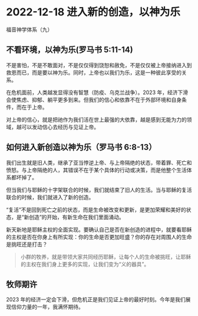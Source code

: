 # 2022-12-18 进入新的创造，以神为乐

福音神学体系（九）

## 不看环境，以神为乐(罗马书 5:11-14)

不是害怕，不是不敢面对，不是仅仅得到饶恕和赦免，不是仅仅被上帝接纳进入到救恩而已，而是要以神为乐。同时，上帝也以我们为乐，这是一种彼此享受的关系。

在危机面前，人类越发显得没有智慧（防疫、乌克兰战争）。2023 年，经济下滑会使焦虑、抑郁、躺平更多到来。但我们的信心和依靠不在于外部环境和自身条件，而在于上帝。

对上帝的信心，就是把祂作为我们活在世上最强的大依靠，越是感到无能为力的领域，越可以发动信心去经历与见证上帝。

## 如何进入新创造以神为乐（罗马书 6:8-13）

我们出生就是旧人类，继承了亚当悖逆上帝、与上帝隔绝的状态，带着罪、死亡和愤怒。与上帝隔绝的人，其错误不在于某个具体的行动或决策，而是他整个生活体系都坏掉了。

但当我们与耶稣的十字架联合的时候，我们就结束了旧人的生活。当与耶稣的复活联合的时候，我们就进入了新的创造。

“复活”不是回到死亡之前的状态，而是生命被改变和更新，是更加荣耀和美好的状态，是“新创造”的开始，有新生命在我们里面涌动。

新天新地是耶稣主权的全面实现。要确认自己是否在新创造的进程中，就要看耶稣的主权是否在你身上有所实现：你的生命是否更加旺盛？你的存在对周围人的生命是挑旺还是打击？

>  小群的牧养，就是带领大家共同经历耶稣，让每个人的生命被挑旺，让耶稣的主权在我们身上更多的实现，让我们变为“义的器具”。

## 牧师期许

2023 年的经济一定会下滑，但危机正是我们见证上帝的最好时刻。今年是我们展现信仰力量的一年，我满怀期待。
